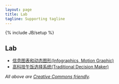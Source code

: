 ```yaml
---
layout: page
title: Lab
tagline: Supporting tagline
---
```

{% include JB/setup %}

<h2>Lab</h2>
<ul class="posts">
    <li><a href="http://www.bennychia.com/lab/mg/index.html" target="_blank">信息图表和动态图形(Infographics, Motion Graphic)</a></li>
    <li><a href="http://www.bennychia.com/traditional-decision-maker" target="_blank">高科技午饭选择系统(Traditional Decision Maker)</a></li>
</ul>

*All above are [Creative Commons friendly](http://creativecommons.org/licenses/by/3.0).*